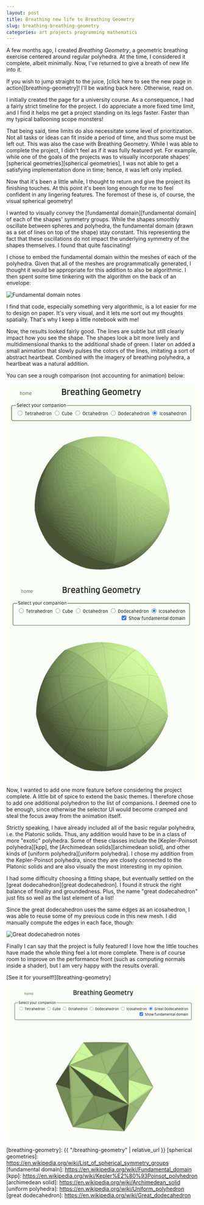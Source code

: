 ```yaml
---
layout: post
title: Breathing new life to Breathing Geometry
slug: breathing-breathing-geometry
categories: art projects programming mathematics
---
```


A few months ago, I created *Breathing Geometry*, a geometric breathing exercise centered around
regular polyhedra. At the time, I considered it complete, albeit minimally. Now, I've returned to
give a breath of new life into it.

<!--more-->

If you wish to jump straight to the juice, [click here to see the new page in action][breathing-geometry]!
I'll be waiting back here. Otherwise, read on.

I initially created the page for a university course. As a consequence, I had a fairly strict timeline for
the project. I do appreciate a more fixed time limit, and I find it helps me get a project standing on its
legs faster. Faster than my typical ballooning scope monsters!

That being said, time limits do also necessitate some level of prioritization. Not all tasks or ideas can fit
inside a period of time, and thus some must be left out. This was also the case with Breathing Geometry.
While I was able to complete the project, I didn't feel as if it was fully featured yet. For example, while
one of the goals of the projects was to visually incorporate shapes' [spherical geometries][spherical geometries],
I was not able to get a satisfying implementation done in time; hence, it was left only implied.

Now that it's been a little while, I thought to return and give the project its finishing touches. At this point
it's been long enough for me to feel confident in any lingering features. The foremost of these is, of course,
the visual spherical geometry!

I wanted to visually convey the [fundamental domain][fundamental domain] of each of the shapes' symmetry groups.
While the shapes smoothly oscillate between spheres and polyhedra, the fundamental domain (drawn as a set of
lines on top of the shape) stay constant. This representing the fact that these oscillations do not impact the
underlying symmetry of the shapes themselves. I found that quite fascinating!

I chose to embed the fundamental domain within the meshes of each of the polyhedra. Given that all of the meshes
are programmatically generated, I thought it would be appropriate for this addition to also be algorithmic.
I then spent some time tinkering with the algorithm on the back of an envelope:

![Fundamental domain notes](/assets/images/breathing-geometry-fd-notes.png)

I find that code, especially something very algorithmic, is a lot easier for me to design on paper. It's very visual,
and it lets me sort out my thoughts spatially. That's why I keep a little notebook with me!

Now, the results looked fairly good. The lines are subtle but still clearly impact how you see the shape. The shapes
look a bit more lively and multidimensional thanks to the additional shade of green. I later on added a small animation
that slowly pulses the colors of the lines, imitating a sort of abstract heartbeat. Combined with the imagery
of breathing polyhedra, a heartbeat was a natural addition.

You can see a rough comparison (not accounting for animation) below:

![Original icosahedron](/assets/images/breathing-geometry-icosahedron-original.png)
![Icosahedron with fundamental domain](/assets/images/breathing-geometry-icosahedron-fd.png)

Now, I wanted to add one more feature before considering the project complete. A little bit of spice to extend the
basic themes. I therefore chose to add one additional polyhedron to the list of companions. I deemed one to be 
enough, since otherwise the selector UI would become cramped and steal the focus away from the animation itself.

Strictly speaking, I have already included all of the basic regular polyhedra, i.e. the Platonic solids. Thus, any
addition would have to be in a class of more "exotic" polyhedra. Some of these classes include the
[Kepler-Poinsot polyhedra][kpp], the [Archimedean solids][archimedean solid], and other kinds of
[uniform polyhedra][uniform polyhedra]. I chose my addition from the Kepler-Poinsot polyhedra, since they are 
closely connected to the Platonic solids and are also visually the most interesting in my opinion.

I had some difficulty choosing a fitting shape, but eventually settled on the [great dodecahedron][great dodecahedron].
I found it struck the right balance of finality and groundedness. Plus, the name "great dodecahedron" just fits
so well as the last element of a list!

Since the great dodecahedron uses the same edges as an icosahedron, I was able to reuse some of my previous code
in this new mesh. I did manually compute the edges in each face, though: 

![Great dodecahedron notes](/assets/images/breathing-geometry-great-dodecahedron-notes.png)

Finally I can say that the project is fully featured! I love how the little touches have made the whole thing
feel a lot more complete. There is of course room to improve on the performance front (such as computing normals
inside a shader), but I am very happy with the results overall.

[See it for yourself!][breathing-geometry]

![Great dodecahedron](/assets/images/breathing-geometry-great-dodecahedron.png)

[breathing-geometry]: {{ "/breathing-geometry" | relative_url }}
[spherical geometries]: https://en.wikipedia.org/wiki/List_of_spherical_symmetry_groups
[fundamental domain]: https://en.wikipedia.org/wiki/Fundamental_domain
[kpp]: https://en.wikipedia.org/wiki/Kepler%E2%80%93Poinsot_polyhedron
[archimedean solid]: https://en.wikipedia.org/wiki/Archimedean_solid
[uniform polyhedra]: https://en.wikipedia.org/wiki/Uniform_polyhedron
[great dodecahedron]: https://en.wikipedia.org/wiki/Great_dodecahedron
